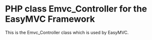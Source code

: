 # PHP class Emvc_Controller for the EasyMVC Framework

This is the Emvc_Controller class which is used by EasyMVC.
